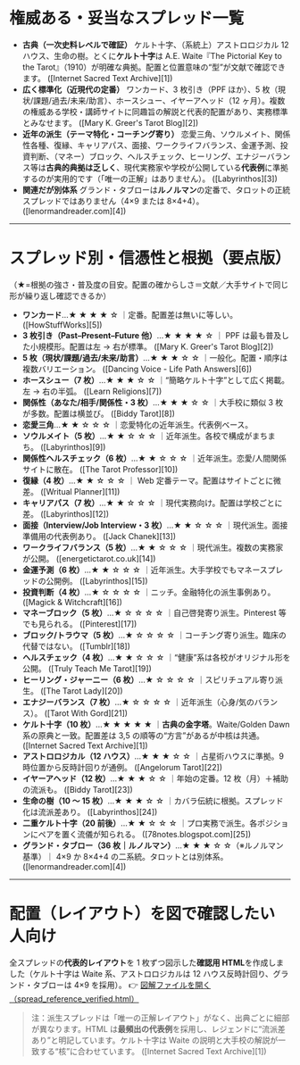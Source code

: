 # 権威ある・妥当なスプレッド一覧

- **古典（一次史料レベルで確証）**
  ケルト十字、（系統上）アストロロジカル 12 ハウス、生命の樹。とくに**ケルト十字**は A.E. Waite『The Pictorial Key to the Tarot』（1910）が明確な典拠。配置と位置意味の“型”が文献で確認できます。 ([Internet Sacred Text Archive][1])
- **広く標準化（近現代の定番）**
  ワンカード、3 枚引き（PPF ほか）、5 枚（現状/課題/過去/未来/助言）、ホースシュー、イヤーアヘッド（12 ヶ月）。複数の権威ある学校・講師サイトに同趣旨の解説と代表的配置があり、実務標準とみなせます。 ([Mary K. Greer's Tarot Blog][2])
- **近年の派生（テーマ特化・コーチング寄り）**
  恋愛三角、ソウルメイト、関係性各種、復縁、キャリアパス、面接、ワークライフバランス、金運予測、投資判断、（マネー）ブロック、ヘルスチェック、ヒーリング、エナジーバランス等は**古典的典拠は乏しく**、現代実務家や学校が公開している**代表例**に準拠するのが実用的です（「唯一の正解」はありません）。 ([Labyrinthos][3])
- **関連だが別体系**
  グランド・タブローは**ルノルマン**の定番で、タロットの正統スプレッドではありません（4×9 または 8×4+4）。 ([lenormandreader.com][4])

---

# スプレッド別・信憑性と根拠（要点版）

（★=根拠の強さ・普及度の目安。配置の確からしさ＝文献／大手サイトで同じ形が繰り返し確認できるか）

- **ワンカード**…★ ★ ★ ★ ☆ ｜定番。配置差は無いに等しい。 ([HowStuffWorks][5])
- **3 枚引き（Past–Present–Future 他）**…★ ★ ★ ★ ☆ ｜ PPF は最も普及した小規模形。配置は左 → 右が標準。 ([Mary K. Greer's Tarot Blog][2])
- **5 枚（現状/課題/過去/未来/助言）**…★ ★ ★ ☆ ☆ ｜一般化。配置・順序は複数バリエーション。 ([Dancing Voice - Life Path Answers][6])
- **ホースシュー（7 枚）**…★ ★ ★ ☆ ☆ ｜“簡略ケルト十字”として広く掲載。左 → 右の半弧。 ([Learn Religions][7])
- **関係性（あなた/相手/関係性・3 枚）**…★ ★ ★ ☆ ☆ ｜大手校に類似 3 枚が多数。配置は横並び。 ([Biddy Tarot][8])
- **恋愛三角**…★ ★ ☆ ☆ ☆ ｜恋愛特化の近年派生。代表例ベース。
- **ソウルメイト（5 枚）**…★ ★ ☆ ☆ ☆ ｜近年派生。各校で構成がまちまち。 ([Labyrinthos][9])
- **関係性ヘルスチェック（6 枚）**…★ ★ ☆ ☆ ☆ ｜近年派生。恋愛/人間関係サイトに散在。 ([The Tarot Professor][10])
- **復縁（4 枚）**…★ ★ ☆ ☆ ☆ ｜ Web 定番テーマ。配置はサイトごとに微差。 ([Writual Planner][11])
- **キャリアパス（7 枚）**…★ ★ ☆ ☆ ☆ ｜現代実務向け。配置は学校ごとに差。 ([Labyrinthos][12])
- **面接（Interview/Job Interview・3 枚）**…★ ★ ☆ ☆ ☆ ｜現代派生。面接準備用の代表例あり。 ([Jack Chanek][13])
- **ワークライフバランス（5 枚）**…★ ★ ☆ ☆ ☆ ｜現代派生。複数の実務家が公開。 ([energetictarot.co.uk][14])
- **金運予測（6 枚）**…★ ★ ☆ ☆ ☆ ｜近年派生。大手学校でもマネースプレッドの公開例。 ([Labyrinthos][15])
- **投資判断（4 枚）**…★ ☆ ☆ ☆ ☆ ｜ニッチ。金融特化の派生事例あり。 ([Magick & Witchcraft][16])
- **マネーブロック（5 枚）**…★ ☆ ☆ ☆ ☆ ｜自己啓発寄り派生。Pinterest 等でも見られる。 ([Pinterest][17])
- **ブロック/トラウマ（5 枚）**…★ ☆ ☆ ☆ ☆ ｜コーチング寄り派生。臨床の代替ではない。 ([Tumblr][18])
- **ヘルスチェック（4 枚）**…★ ★ ☆ ☆ ☆ ｜“健康”系は各校がオリジナル形を公開。 ([Truly Teach Me Tarot][19])
- **ヒーリング・ジャーニー（6 枚）**…★ ☆ ☆ ☆ ☆ ｜スピリチュアル寄り派生。 ([The Tarot Lady][20])
- **エナジーバランス（7 枚）**…★ ☆ ☆ ☆ ☆ ｜近年派生（心身/気のバランス）。 ([Tarot With Gord][21])
- **ケルト十字（10 枚）**…★ ★ ★ ★ ★ ｜**古典の金字塔**。Waite/Golden Dawn 系の原典と一致。配置差は 3,5 の順等の“方言”があるが中核は共通。 ([Internet Sacred Text Archive][1])
- **アストロロジカル（12 ハウス）**…★ ★ ★ ☆ ☆ ｜占星術ハウスに準拠。9 時位置から反時計回りが通例。 ([Angelorum Tarot][22])
- **イヤーアヘッド（12 枚）**…★ ★ ★ ☆ ☆ ｜年始の定番。12 枚（月）＋補助の流派も。 ([Biddy Tarot][23])
- **生命の樹（10 ～ 15 枚）**…★ ★ ★ ☆ ☆ ｜カバラ伝統に根拠。スプレッド化は流派差あり。 ([Labyrinthos][24])
- **二重ケルト十字（20 前後）**…★ ★ ☆ ☆ ☆ ｜プロ実務で派生。各ポジションにペアを置く流儀が知られる。 ([78notes.blogspot.com][25])
- **グランド・タブロー（36 枚｜ルノルマン）**…★ ★ ★ ☆ ☆（※ルノルマン基準）｜ 4×9 か 8×4+4 の二系統。タロットとは別体系。 ([lenormandreader.com][4])

---

# 配置（レイアウト）を**図で**確認したい人向け

全スプレッドの**代表的レイアウト**を 1 枚ずつ図示した**確認用 HTML**を作成しました（ケルト十字は Waite 系、アストロロジカルは 12 ハウス反時計回り、グランド・タブローは 4×9 を採用）。
👉 [図解ファイルを開く（spread_reference_verified.html）](sandbox:/mnt/data/spread_reference_verified.html)

> 注：派生スプレッドは「唯一の正解レイアウト」がなく、出典ごとに細部が異なります。HTML は**最頻出の代表例**を採用し、レジェンドに“流派差あり”と明記しています。ケルト十字は Waite の説明と大手校の解説が一致する“核”に合わせています。 ([Internet Sacred Text Archive][1])
